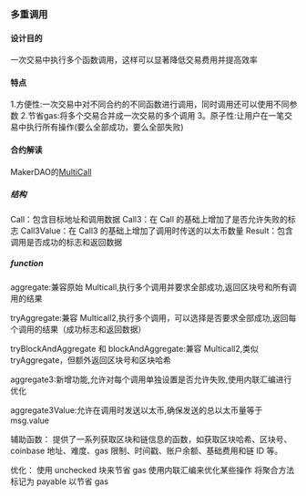### 多重调用

#### 设计目的

一次交易中执行多个函数调用，这样可以显著降低交易费用并提高效率

#### 特点

1.方便性:一次交易中对不同合约的不同函数进行调用，同时调用还可以使用不同参数
2.节省gas:将多个交易合并成一次交易的多个调用
3。原子性:让用户在一笔交易中执行所有操作(要么全部成功，要么全部失败)

#### 合约解读

MakerDAO的[MultiCall](https://github.com/mds1/multicall/blob/main/src/Multicall3.sol)

##### 结构

Call：包含目标地址和调用数据
Call3：在 Call 的基础上增加了是否允许失败的标志
Call3Value：在 Call3 的基础上增加了调用时传送的以太币数量
Result：包含调用是否成功的标志和返回数据

##### function

aggregate:兼容原始 Multicall,执行多个调用并要求全部成功,返回区块号和所有调用的结果

tryAggregate:兼容 Multicall2,执行多个调用，可以选择是否要求全部成功,返回每个调用的结果（成功标志和返回数据）

tryBlockAndAggregate 和 blockAndAggregate:兼容 Multicall2,类似 tryAggregate，但额外返回区块号和区块哈希

aggregate3:新增功能,允许对每个调用单独设置是否允许失败,使用内联汇编进行优化

aggregate3Value:允许在调用时发送以太币,确保发送的总以太币量等于 msg.value

辅助函数：
提供了一系列获取区块和链信息的函数，如获取区块哈希、区块号、coinbase 地址、难度、gas 限制、时间戳、账户余额、基础费用和链 ID 等。

优化：
使用 unchecked 块来节省 gas
使用内联汇编来优化某些操作
将聚合方法标记为 payable 以节省 gas
